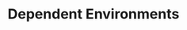 ---
title: Dependent Environments
excerpt: ''
deprecated: false
hidden: true
metadata:
  title: ''
  description: ''
  robots: index
next:
  description: ''
---